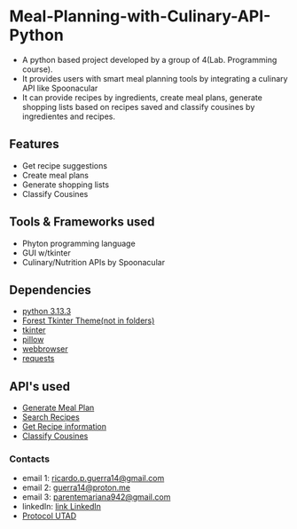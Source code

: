 # Meal-Planning-with-Culinary-API-Python
* A python based project developed by a group of 4(Lab. Programming course). 
* It provides users with smart meal planning tools by integrating a culinary API like Spoonacular
* It can provide recipes by ingredients, create meal plans, generate shopping lists based on recipes saved and classify cousines by ingredientes and recipes.

## Features
* Get recipe suggestions
* Create meal plans
* Generate shopping lists
* Classify Cousines

## Tools & Frameworks used
* Phyton programming language
* GUI w/tkinter
* Culinary/Nutrition APIs by Spoonacular

## Dependencies
* [python 3.13.3](https://www.python.org/downloads/)
* [Forest Tkinter Theme(not in folders)](https://github.com/rdbende/Forest-ttk-theme.git)
* [tkinter](https://docs.python.org/3/library/tkinter.html)
* [pillow](https://pypi.org/project/pillow/)
* [webbrowser](https://docs.python.org/3/library/webbrowser.html)
* [requests](https://pypi.org/project/requests/)

## API's used
* [Generate Meal Plan](https://spoonacular.com/food-api/docs#Generate-Meal-Plan)
* [Search Recipes](https://spoonacular.com/food-api/docs#Search-Recipes-Complex)
* [Get Recipe information](https://spoonacular.com/food-api/docs#Get-Recipe-Information)
* [Classify Cousines](https://spoonacular.com/food-api/docs#Classify-Cuisine)

### Contacts
* email 1: ricardo.p.guerra14@gmail.com
* email 2: guerra14@proton.me
* email 3: parentemariana942@gmail.com
* linkedIn: [link LinkedIn](https://www.linkedin.com/in/ricardo-guerra-3a3367349?utm_source=share&utm_campaign=share_via&utm_content=profile&utm_medium=ios_app)
* [Protocol UTAD](https://github.com/user-attachments/files/19893917/Projeto2-03.Refeicoes_v2.1-1.pdf)

